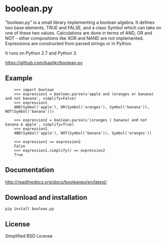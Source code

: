 boolean.py
==========

"boolean.py" is a small library implementing a boolean algebra. It
defines two base elements, TRUE and FALSE, and a class Symbol which can take
on one of these two values. Calculations are done in terms of AND, OR and
NOT - other compositions like XOR and NAND are not implemented.
Expressions are constructed from parsed strings or in Python.

It runs on Python 2.7 and Python 3.

https://github.com/bastikr/boolean.py

Example
-------
```
    >>> import boolean
    >>> expression1 = boolean.parse(u'apple and (oranges or banana) and not banana', simplify=False)
    >>> expression1
    AND(Symbol('apple'), OR(Symbol('oranges'), Symbol('banana')), NOT(Symbol('banana')))

    >>> expression2 = boolean.parse(u'(oranges | banana) and not banana & apple', simplify=True)
    >>> expression2
    AND(Symbol('apple'), NOT(Symbol('banana')), Symbol('oranges'))

    >>> expression1 == expression2
    False
    >>> expression1.simplify() == expression2
    True    
```

Documentation
-------------

http://readthedocs.org/docs/booleanpy/en/latest/


Download and installation
-------------------------
    pip install boolean.py


License
-------

Simplified BSD License
